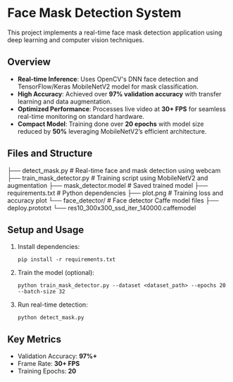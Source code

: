 # Face Mask Detection System

This project implements a real-time face mask detection application using deep learning and computer vision techniques.

## Overview
- **Real-time Inference**: Uses OpenCV's DNN face detection and TensorFlow/Keras MobileNetV2 model for mask classification.
- **High Accuracy**: Achieved over **97% validation accuracy** with transfer learning and data augmentation.
- **Optimized Performance**: Processes live video at **30+ FPS** for seamless real-time monitoring on standard hardware.
- **Compact Model**: Training done over **20 epochs** with model size reduced by **50%** leveraging MobileNetV2’s efficient architecture.

## Files and Structure

├── detect_mask.py # Real-time face and mask detection using webcam
├── train_mask_detector.py # Training script using MobileNetV2 and augmentation
├── mask_detector.model # Saved trained model
├── requirements.txt # Python dependencies
├── plot.png # Training loss and accuracy plot
└── face_detector/ # Face detector Caffe model files
├── deploy.prototxt
└── res10_300x300_ssd_iter_140000.caffemodel


## Setup and Usage
1. Install dependencies:
    ```
    pip install -r requirements.txt
    ```
2. Train the model (optional):
    ```
    python train_mask_detector.py --dataset <dataset_path> --epochs 20 --batch-size 32
    ```
3. Run real-time detection:
    ```
    python detect_mask.py
    ```

## Key Metrics
- Validation Accuracy: **97%+**
- Frame Rate: **30+ FPS**
- Training Epochs: **20**

